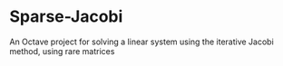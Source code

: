 # Sparse-Jacobi
An Octave project for solving a linear system using the iterative Jacobi method, using rare matrices
